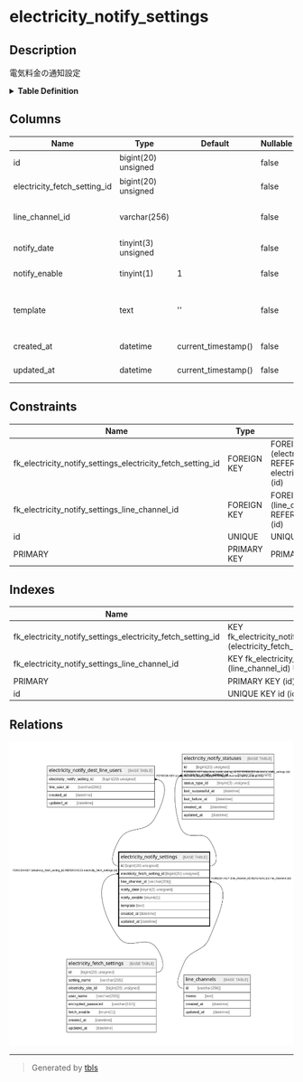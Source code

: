 # electricity_notify_settings

## Description

電気料金の通知設定

<details>
<summary><strong>Table Definition</strong></summary>

```sql
CREATE TABLE `electricity_notify_settings` (
  `id` bigint(20) unsigned NOT NULL AUTO_INCREMENT COMMENT '通知設定ID',
  `electricity_fetch_setting_id` bigint(20) unsigned NOT NULL COMMENT '取得設定ID',
  `line_channel_id` varchar(256) NOT NULL COMMENT '通知用LINEチャンネルID',
  `notify_date` tinyint(3) unsigned NOT NULL COMMENT '通知日（1〜31）',
  `notify_enable` tinyint(1) NOT NULL DEFAULT 1 COMMENT '通知処理の有効化',
  `template` text NOT NULL DEFAULT '' COMMENT '通知メッセージのテンプレート',
  `created_at` datetime NOT NULL DEFAULT current_timestamp() COMMENT '作成日時(UTC)',
  `updated_at` datetime NOT NULL DEFAULT current_timestamp() ON UPDATE current_timestamp() COMMENT '更新日時(UTC)',
  PRIMARY KEY (`id`),
  UNIQUE KEY `id` (`id`),
  KEY `fk_electricity_notify_settings_electricity_fetch_setting_id` (`electricity_fetch_setting_id`),
  KEY `fk_electricity_notify_settings_line_channel_id` (`line_channel_id`),
  CONSTRAINT `fk_electricity_notify_settings_electricity_fetch_setting_id` FOREIGN KEY (`electricity_fetch_setting_id`) REFERENCES `electricity_fetch_settings` (`id`),
  CONSTRAINT `fk_electricity_notify_settings_line_channel_id` FOREIGN KEY (`line_channel_id`) REFERENCES `line_channels` (`id`)
) ENGINE=InnoDB DEFAULT CHARSET=utf8mb4 COLLATE=utf8mb4_general_ci COMMENT='電気料金の通知設定'
```

</details>

## Columns

| Name | Type | Default | Nullable | Extra Definition | Children | Parents | Comment |
| ---- | ---- | ------- | -------- | ---------------- | -------- | ------- | ------- |
| id | bigint(20) unsigned |  | false | auto_increment | [electricity_notify_dest_line_users](electricity_notify_dest_line_users.md) [electricity_notify_statuses](electricity_notify_statuses.md) |  | 通知設定ID |
| electricity_fetch_setting_id | bigint(20) unsigned |  | false |  |  | [electricity_fetch_settings](electricity_fetch_settings.md) | 取得設定ID |
| line_channel_id | varchar(256) |  | false |  |  | [line_channels](line_channels.md) | 通知用LINEチャンネルID |
| notify_date | tinyint(3) unsigned |  | false |  |  |  | 通知日（1〜31） |
| notify_enable | tinyint(1) | 1 | false |  |  |  | 通知処理の有効化 |
| template | text | '' | false |  |  |  | 通知メッセージのテンプレート |
| created_at | datetime | current_timestamp() | false |  |  |  | 作成日時(UTC) |
| updated_at | datetime | current_timestamp() | false | on update current_timestamp() |  |  | 更新日時(UTC) |

## Constraints

| Name | Type | Definition |
| ---- | ---- | ---------- |
| fk_electricity_notify_settings_electricity_fetch_setting_id | FOREIGN KEY | FOREIGN KEY (electricity_fetch_setting_id) REFERENCES electricity_fetch_settings (id) |
| fk_electricity_notify_settings_line_channel_id | FOREIGN KEY | FOREIGN KEY (line_channel_id) REFERENCES line_channels (id) |
| id | UNIQUE | UNIQUE KEY id (id) |
| PRIMARY | PRIMARY KEY | PRIMARY KEY (id) |

## Indexes

| Name | Definition |
| ---- | ---------- |
| fk_electricity_notify_settings_electricity_fetch_setting_id | KEY fk_electricity_notify_settings_electricity_fetch_setting_id (electricity_fetch_setting_id) USING BTREE |
| fk_electricity_notify_settings_line_channel_id | KEY fk_electricity_notify_settings_line_channel_id (line_channel_id) USING BTREE |
| PRIMARY | PRIMARY KEY (id) USING BTREE |
| id | UNIQUE KEY id (id) USING BTREE |

## Relations

![er](electricity_notify_settings.svg)

---

> Generated by [tbls](https://github.com/k1LoW/tbls)
